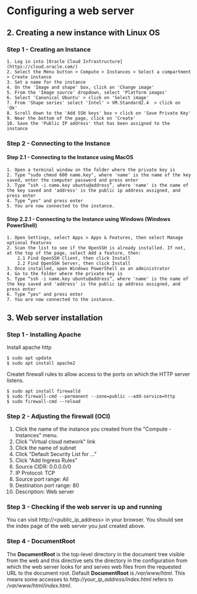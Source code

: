 # Configuring a web server



## 2. Creating a new instance with Linux OS   
### Step 1 - Creating an Instance
    1. Log in into [Oracle Cloud Infrastructure](https://cloud.oracle.com/)
    2. Select the Menu button > Compute > Instances > Select a compartment > Create instance
    3. Set a name for the instance
    4. On the 'Image and shape' box, click on 'Change image'
    5. From the 'Image source' dropdown, select 'Platform images'
    6. Select 'Canonical Ubuntu' > click on 'Select image'
    7. From 'Shape series' select 'Intel' > VM.Standard2.4  > click on 'Ok'
    8. Scroll down to the 'Add SSH keys' box > click on 'Save Private Key'
    9. Near the bottom of the page, click on 'Create'
    10. Save the 'Public IP address' that has been assigned to the instance
    
### Step 2 - Connecting to the Instance
#### Step 2.1 - Connecting to the Instance using MacOS
    1. Open a terminal window on the folder where the private key is
    2. Type “sudo chmod 600 name.key", where 'name' is the name of the key saved, enter the computer password and press enter
    3. Type “ssh -i name.key ubuntu@address”, where 'name' is the name of the key saved and 'address' is the public ip address assigned, and press enter
    4. Type “yes" and press enter
    5. You are now connected to the instance.
    
#### Step 2.2.1 - Connecting to the Instance using Windows (Windows PowerShell)
    1. Open Settings, select Apps > Apps & Features, then select Manage optional Features
    2. Scan the list to see if the OpenSSH is already installed. If not, at the top of the page, select Add a feature, then:
        2.1 Find OpenSSH Client, then click Install
        2.2 Find OpenSSH Server, then click Install
    3. Once installed, open Windows PowerShell as an administrator
    4. Go to the folder where the private key is
    5. Type “ssh -i name.key ubuntu@address”, where 'name' is the name of the key saved and 'address' is the public ip address assigned, and press enter
    6. Type “yes" and press enter
    7. You are now connected to the instance.


      
## 3. Web server installation

### Step 1 - Installing Apache

Install apache http

```
$ sudo apt update
$ sudo apt install apache2
```

Createt firewall rules to allow access to the ports on which the HTTP server listens.

```
$ sudo apt install firewalld
$ sudo firewall-cmd --permanent --zone=public --add-service=http
$ sudo firewall-cmd --reload
```

### Step 2 - Adjusting the firewall (OCI)

1. Click the name of the instance you created from the "Compute - Instances" menu.
2. Click "Virtual cloud network" link
3. Click the name of subnet
4. Click "Default Security List for ..." 
5. Click "Add Ingress Rules"
6. Source CIDR: 0.0.0.0/0
7. IP Protocol: TCP
8. Source port range: All
9. Destination port range: 80
10. Description: Web server

### Step 3 - Checking if the web server is up and running

You can visit http://<public_ip_address> in your browser. You should see the index page of the web server you just created above. 

### Step 4 - DocumentRoot

The **DocumentRoot** is the top-level directory in the document tree visible from the web and this directive sets the directory in the configuration from which the web server looks for and serves web files from the requested URL to the document root. Default **DocumentRoot** is */var/www/html*. 
This means some accesses to *http://your_ip_address/index.html* refers to */var/www/html/index.html*. 
